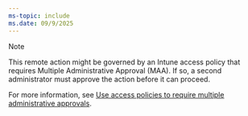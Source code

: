 ```yaml
---
ms-topic: include
ms.date: 09/9/2025
---
```


> [!NOTE]
> This remote action might be governed by an Intune access policy that requires Multiple Administrative Approval (MAA). If so, a second administrator must approve the action before it can proceed.
>
> For more information, see [Use access policies to require multiple administrative approvals](/intune/intune-service/fundamentals/multi-admin-approval).
